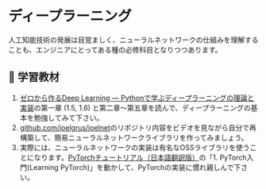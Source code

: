 # ディープラーニング
人工知能技術の発展は目覚ましく、ニューラルネットワークの仕組みを理解することも、エンジニアにとってある種の必修科目となりつつあります。

## :orange_book: 学習教材

1. [ゼロから作るDeep Learning ― Pythonで学ぶディープラーニングの理論と実装](https://www.oreilly.co.jp/books/9784873117584/)の第一章 (1.5, 1.6) と第二章〜第五章を読んで、ディープラーニングの基本を勉強してみて下さい。
2. [github.com/joelgrus/joelnet](https://github.com/joelgrus/joelnet)のリポジトリ内容をビデオを見ながら自分で再構築して、簡易ニューラルネットワークライブラリを作ってみましょう。
3. 実際には、ニューラルネットワークの実装は有名なOSSライブラリを使うことになります。[PyTorchチュートリアル（日本語翻訳版）](https://yutaroogawa.github.io/pytorch_tutorials_jp/)の「1. PyTorch入門(Learning PyTorch)」を動かして、PyTorchの実装に慣れ親しんで下さい。
